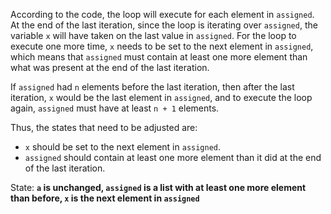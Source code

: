 According to the code, the loop will execute for each element in `assigned`. At the end of the last iteration, since the loop is iterating over `assigned`, the variable `x` will have taken on the last value in `assigned`. For the loop to execute one more time, `x` needs to be set to the next element in `assigned`, which means that `assigned` must contain at least one more element than what was present at the end of the last iteration.

If `assigned` had `n` elements before the last iteration, then after the last iteration, `x` would be the last element in `assigned`, and to execute the loop again, `assigned` must have at least `n + 1` elements. 

Thus, the states that need to be adjusted are:
- `x` should be set to the next element in `assigned`.
- `assigned` should contain at least one more element than it did at the end of the last iteration.

State: **`a` is unchanged, `assigned` is a list with at least one more element than before, `x` is the next element in `assigned`**